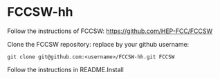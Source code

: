 FCCSW-hh
==================

Follow the instructions of FCCSW: https://github.com/HEP-FCC/FCCSW

Clone the FCCSW repository: replace <username> by your github username:

    git clone git@github.com:<username>/FCCSW-hh.git FCCSW 

Follow the instructions in README.Install
